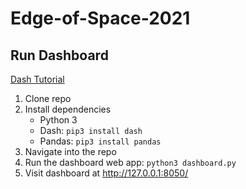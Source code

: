 # Edge-of-Space-2021

## Run Dashboard
[Dash Tutorial](https://dash.plotly.com/installation)

1. Clone repo
2. Install dependencies
    * Python 3
    * Dash: `pip3 install dash`
    * Pandas: `pip3 install pandas`
5. Navigate into the repo
6. Run the dashboard web app: `python3 dashboard.py`
7. Visit dashboard at http://127.0.0.1:8050/
